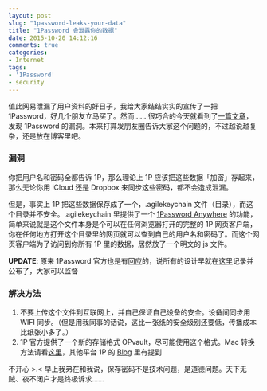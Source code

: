 ```yaml
---
layout: post
slug: "1password-leaks-your-data"
title: "1Password 会泄露你的数据"
date: 2015-10-20 14:12:16
comments: true
categories:
- Internet
tags:
- '1Password'
- security
---
```


值此网易泄漏了用户资料的好日子，我给大家结结实实的宣传了一把 1Password，好几个朋友立马买了。然而…… 很巧合的今天就看到了[一篇文章](http://myers.io/2015/10/22/1password-leaks-your-data/)，发现 1Password 的漏洞。本来打算发朋友圈告诉大家这个问题的，不过越说越复杂，还是放在博客里吧。

### 漏洞

你把用户名和密码全都告诉 1P，那么理论上 1P 应该把这些数据「加密」存起来，那么无论你用 iCloud 还是 Dropbox 来同步这些密码，都不会造成泄漏。

但是，事实上 1P 把这些数据保存成了一个，.agilekeychain 文件（目录），而这个目录并不安全。.agilekeychain 里提供了一个 [1Password Anywhere](https://support.1password.com/guides/mac/1passwordanywhere.html) 的功能，简单来说就是这个文件本身是个可以在任何浏览器打开的完整的 1P 网页客户端，你在任何地方打开这个目录里的网页就可以查到自己的用户名和密码了。而这个网页客户端为了访问到你所有 1P 里的数据，居然放了一个明文的 js 文件。

**UPDATE**: 原来 1Password 官方也是有[回应](https://blog.agilebits.com/2015/10/19/when-a-leak-isnt-a-leak/)的，说所有的设计早就在[这里](https://support.1password.com/agile-keychain-design/)记录并公布了，大家可以监督

### 解决方法

1. 不要上传这个文件到互联网上，并自己保证自己设备的安全。设备间同步用 WIFI 同步。（但是用我同事的话说，这比一张纸的安全级别还要低，传播成本比纸张小多了。）
2. 1P 官方提供了一个新的存储格式 OPvault，尽可能使用这个格式。Mac 转换方法请看[这里](https://discussions.agilebits.com/discussion/39875/getting-your-data-into-the-opvault-format)，其他平台 1P 的 [Blog](https://blog.agilebits.com/2015/10/19/when-a-leak-isnt-a-leak/) 里有提到

不开心 >.< 早上我弟在和我说，保存密码不是技术问题，是道德问题。天下无贼、夜不闭户才是终极诉求……
